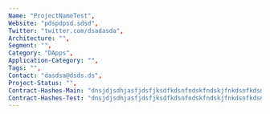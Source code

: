 ```yaml
--- 
Name: "ProjectNameTest", 
Website: "pdspdpsd.sdsd", 
Twitter: "twitter.com/dsadasda", 
Architecture: "",
Segment: "",
Category: "DApps",
Application-Category: "",
Tags: "",
Contact: "dasdsa@dsds.ds",
Project-Status: "",
Contract-Hashes-Main: "dnsjdjsdhjasfjdsfjksdfkdsnfndskfndskjfnkdsnfkdsnfjkdsnfjsnjfnjnj",
Contract-Hashes-Test: "dnsjdjsdhjasfjdsfjksdfkdsnfndskfndskjfnkdsnfkdsnfjkdsnfjsnjfnjnj",
--- 
```

<!--lang:en--> 

<!--lang:es--] 

<!--lang:de--] 

<!--lang:fr--] 

<!--lang:pl--] 

<!--lang:uk--] 

[!--lang:*--> 